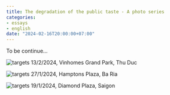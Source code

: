 ```yaml
---
title: The degradation of the public taste - A photo series
categories:
- essays
- english
date: "2024-02-16T20:00:00+07:00"
---
```


To be continue...

![targets](/images/vinhomes-grand-park.jpg)
13/2/2024, Vinhomes Grand Park, Thu Duc

![targets](/images/hamptons-plaza.jpg)
27/1/2024, Hamptons Plaza, Ba Ria

![targets](/images/diamond-plaza.jpg)
19/1/2024, Diamond Plaza, Saigon
